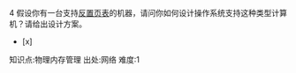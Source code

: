 4
假设你有一台支持[反置页表](http://en.wikipedia.org/wiki/Page_table#Inverted_page_table)的机器，请问你如何设计操作系统支持这种类型计算机？请给出设计方案。
- [x]

知识点:物理内存管理
出处:网络
难度:1
> 
